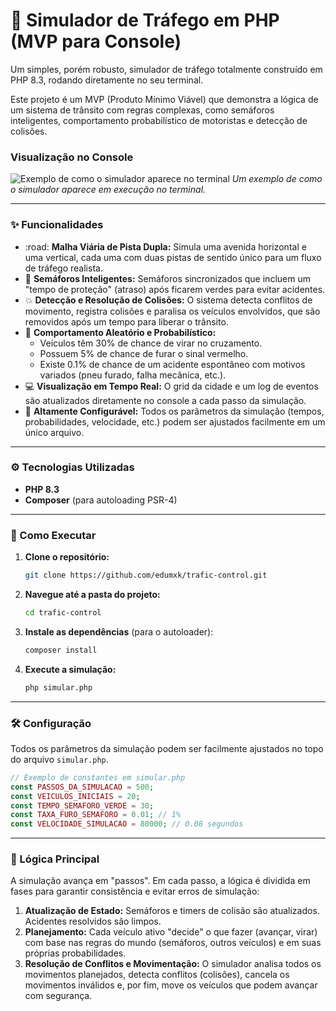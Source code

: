 # 🚦 Simulador de Tráfego em PHP (MVP para Console)

Um simples, porém robusto, simulador de tráfego totalmente construído em PHP 8.3, rodando diretamente no seu terminal.

Este projeto é um MVP (Produto Mínimo Viável) que demonstra a lógica de um sistema de trânsito com regras complexas, como semáforos inteligentes, comportamento probabilístico de motoristas e detecção de colisões.

### Visualização no Console
![Exemplo de como o simulador aparece no terminal](https://i.postimg.cc/XNHW79zN/imagem-1.jpg)
*Um exemplo de como o simulador aparece em execução no terminal.*

---

### ✨ Funcionalidades

* :road: **Malha Viária de Pista Dupla:** Simula uma avenida horizontal e uma vertical, cada uma com duas pistas de sentido único para um fluxo de tráfego realista.
* :traffic_light: **Semáforos Inteligentes:** Semáforos sincronizados que incluem um "tempo de proteção" (atraso) após ficarem verdes para evitar acidentes.
* :boom: **Detecção e Resolução de Colisões:** O sistema detecta conflitos de movimento, registra colisões e paralisa os veículos envolvidos, que são removidos após um tempo para liberar o trânsito.
* :game_die: **Comportamento Aleatório e Probabilístico:**
    * Veículos têm 30% de chance de virar no cruzamento.
    * Possuem 5% de chance de furar o sinal vermelho.
    * Existe 0.1% de chance de um acidente espontâneo com motivos variados (pneu furado, falha mecânica, etc.).
* :computer: **Visualização em Tempo Real:** O grid da cidade e um log de eventos são atualizados diretamente no console a cada passo da simulação.
* :wrench: **Altamente Configurável:** Todos os parâmetros da simulação (tempos, probabilidades, velocidade, etc.) podem ser ajustados facilmente em um único arquivo.

---

### ⚙️ Tecnologias Utilizadas

* **PHP 8.3**
* **Composer** (para autoloading PSR-4)

---

### 🚀 Como Executar

1.  **Clone o repositório:**
    ```bash
    git clone https://github.com/edumxk/trafic-control.git
    ```

2.  **Navegue até a pasta do projeto:**
    ```bash
    cd trafic-control
    ```

3.  **Instale as dependências** (para o autoloader):
    ```bash
    composer install
    ```

4.  **Execute a simulação:**
    ```bash
    php simular.php
    ```

---

### 🛠️ Configuração

Todos os parâmetros da simulação podem ser facilmente ajustados no topo do arquivo `simular.php`.

```php
// Exemplo de constantes em simular.php
const PASSOS_DA_SIMULACAO = 500;
const VEICULOS_INICIAIS = 20;
const TEMPO_SEMAFORO_VERDE = 30;
const TAXA_FURO_SEMAFORO = 0.01; // 1%
const VELOCIDADE_SIMULACAO = 80000; // 0.08 segundos
```

---

### 🔬 Lógica Principal

A simulação avança em "passos". Em cada passo, a lógica é dividida em fases para garantir consistência e evitar erros de simulação:

1.  **Atualização de Estado:** Semáforos e timers de colisão são atualizados. Acidentes resolvidos são limpos.
2.  **Planejamento:** Cada veículo ativo "decide" o que fazer (avançar, virar) com base nas regras do mundo (semáforos, outros veículos) e em suas próprias probabilidades.
3.  **Resolução de Conflitos e Movimentação:** O simulador analisa todos os movimentos planejados, detecta conflitos (colisões), cancela os movimentos inválidos e, por fim, move os veículos que podem avançar com segurança.
